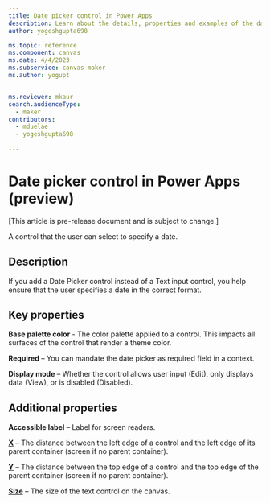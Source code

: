 ```yaml
---
title: Date picker control in Power Apps
description: Learn about the details, properties and examples of the date picker modern control in Power Apps.
author: yogeshgupta698

ms.topic: reference
ms.component: canvas
ms.date: 4/4/2023
ms.subservice: canvas-maker
ms.author: yogupt


ms.reviewer: mkaur
search.audienceType: 
  - maker
contributors:
  - mduelae
  - yogeshgupta698
  
---
```

# Date picker control in Power Apps (preview)

[This article is pre-release document and is subject to change.]

A control that the user can select to specify a date.

## Description
If you add a Date Picker control instead of a Text input control, you help ensure that the user specifies a date in the correct format.

## Key properties

**Base palette color** - The color palette applied to a control. This impacts all surfaces of the control that render a theme color.  

**Required** – You can mandate the date picker as required field in a context.

**Display mode** – Whether the control allows user input (Edit), only displays data (View), or is disabled (Disabled).

## Additional properties

**Accessible label** – Label for screen readers.

**[X](../properties-size-location.md)** – The distance between the left edge of a control and the left edge of its parent container (screen if no parent container).

**[Y](../properties-size-location.md)** – The distance between the top edge of a control and the top edge of the parent container (screen if no parent container).

**[Size](../properties-text.md)** – The size of the text control on the canvas.




